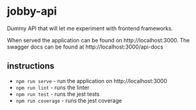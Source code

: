 # jobby-api
Dummy API that will let me experiment with frontend frameworks. 

When served the application can be found on http://localhost:3000. The swagger docs can be found at http://localhost:3000/api-docs

## instructions
* `npm run serve` - run the application on http://localhost:3000
* `npm run lint` - runs the linter
* `npm run test` - runs the jest tests
* `npm run coverage` - runs the jest coverage
